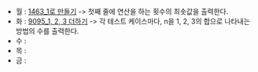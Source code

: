 - 월 : [1463_1로 만들기](https://www.acmicpc.net/problem/1463) -> 첫째 줄에 연산을 하는 횟수의 최솟값을 출력한다.
- 화 : [9095_1, 2, 3 더하기](https://www.acmicpc.net/problem/9095) -> 각 테스트 케이스마다, n을 1, 2, 3의 합으로 나타내는 방법의 수를 출력한다.
- 수 :
- 목 :
- 금 :
